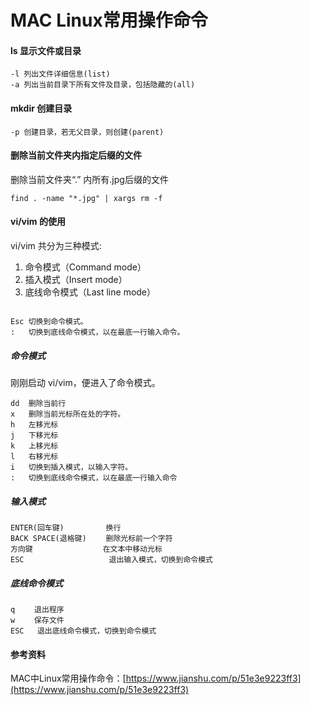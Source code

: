 # MAC Linux常用操作命令

#### ls 显示文件或目录
```
-l 列出文件详细信息(list)
-a 列出当前目录下所有文件及目录，包括隐藏的(all)
```

#### mkdir 创建目录
```
-p 创建目录，若无父目录，则创建(parent)
```

#### 删除当前文件夹内指定后缀的文件

删除当前文件夹“.” 内所有.jpg后缀的文件
```
find . -name "*.jpg" | xargs rm -f
```

#### vi/vim 的使用

vi/vim 共分为三种模式:
1. 命令模式（Command mode）
2. 插入模式（Insert mode）
3. 底线命令模式（Last line mode）

```

Esc 切换到命令模式。
:   切换到底线命令模式，以在最底一行输入命令。
```
##### 命令模式

刚刚启动 vi/vim，便进入了命令模式。

```
dd  删除当前行
x   删除当前光标所在处的字符。
h   左移光标
j   下移光标
k   上移光标
l   右移光标
i   切换到插入模式，以输入字符。
:   切换到底线命令模式，以在最底一行输入命令
```

##### 输入模式
```
ENTER(回车键)      　　换行
BACK SPACE(退格键) 　　删除光标前一个字符
方向键        　　　　 在文本中移动光标
ESC                   退出输入模式，切换到命令模式
```

##### 底线命令模式
```
q 　　退出程序
w 　　保存文件
ESC   退出底线命令模式，切换到命令模式
```

#### 参考资料
MAC中Linux常用操作命令：[https://www.jianshu.com/p/51e3e9223ff3](https://www.jianshu.com/p/51e3e9223ff3)
